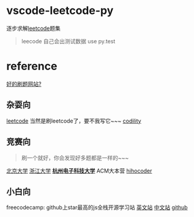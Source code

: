 # vscode-leetcode-py
逐步求解[leetcode](https://leetcode.com/)题集
> leecode 自己会出测试数据
> use py.test

# reference
[好的刷题网站?](https://www.zhihu.com/question/25574458)

## 杂耍向
[leetcode](https://leetcode.com/) 当然是刷leetcode了，要不我写它~~~
[codility](https://app.codility.com/programmers/)
## 竞赛向
> 刷一个就好，你会发现好多题都是一样的~~~

[北京大学](http://poj.org/problemlist)
[浙江大学](http://acm.zju.edu.cn/onlinejudge/showProblemsets.do)
**[杭州电子科技大学](http://acm.hdu.edu.cn/listproblem.php?vol=1)** ACM大本营
[hihocoder](http://www.hihocoder.com/)

## 小白向
freecodecamp: github上star最高的js全栈开源学习站
[英文站](https://www.freecodecamp.org/)
[中文站](https://freecodecamp.cn/)
[github](https://github.com/freeCodeCamp/freeCodeCamp)
